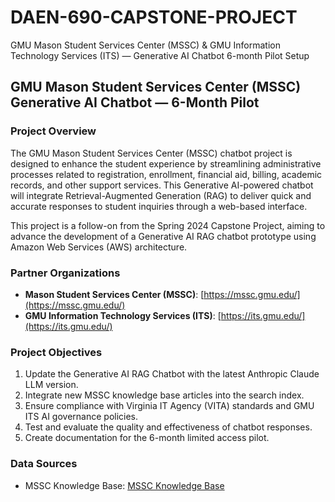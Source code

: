 # DAEN-690-CAPSTONE-PROJECT
GMU Mason Student Services Center (MSSC) &amp; GMU Information Technology Services (ITS) — Generative AI Chatbot 6-month Pilot Setup

## GMU Mason Student Services Center (MSSC) Generative AI Chatbot — 6-Month Pilot

### Project Overview

The GMU Mason Student Services Center (MSSC) chatbot project is designed to enhance the student experience by streamlining administrative processes related to registration, enrollment, financial aid, billing, academic records, and other support services. This Generative AI-powered chatbot will integrate Retrieval-Augmented Generation (RAG) to deliver quick and accurate responses to student inquiries through a web-based interface.

This project is a follow-on from the Spring 2024 Capstone Project, aiming to advance the development of a Generative AI RAG chatbot prototype using Amazon Web Services (AWS) architecture.

### Partner Organizations

- **Mason Student Services Center (MSSC)**: [https://mssc.gmu.edu/](https://mssc.gmu.edu/)
- **GMU Information Technology Services (ITS)**: [https://its.gmu.edu/](https://its.gmu.edu/)


### Project Objectives

1. Update the Generative AI RAG Chatbot with the latest Anthropic Claude LLM version.
2. Integrate new MSSC knowledge base articles into the search index.
3. Ensure compliance with Virginia IT Agency (VITA) standards and GMU ITS AI governance policies.
4. Test and evaluate the quality and effectiveness of chatbot responses.
5. Create documentation for the 6-month limited access pilot.

### Data Sources

- MSSC Knowledge Base: [MSSC Knowledge Base](https://mason.my.site.com/SelfServiceHC/s/topiccatalog)

